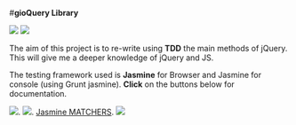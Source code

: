 #**gioQuery Library**

<div class="pics">
<img src= http://www.paulund.co.uk/wp-content/uploads/2014/06/jquery-logo1.png>
<img src= http://xitrus.es/blog/imgs/vnll.jpg>
</div>


The aim of this project is to re-write using **TDD** the main methods of jQuery. This will give me a deeper knowledge of jQuery and JS.

The testing framework used is **Jasmine** for Browser and Jasmine for console (using Grunt jasmine). __Click__ on the buttons below for documentation.

[<img src= https://img.shields.io/badge/jQuery-JS-blue.svg>](http://api.jquery.com/).
[<img src=https://img.shields.io/badge/Jasmine-TDD-ff69b4.svg>](http://jasmine.github.io/2.0/introduction.html).
[Jasmine MATCHERS](https://github.com/JamieMason/Jasmine-Matchers).
[<img src= https://img.shields.io/badge/Vanilla-JS-yellow.svg>](http://vanilla-js.com/)

